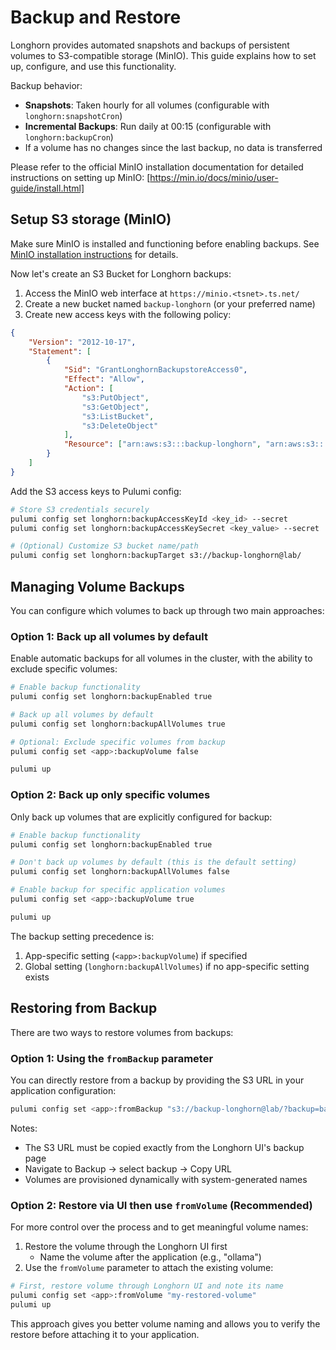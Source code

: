 # Backup and Restore

Longhorn provides automated snapshots and backups of persistent volumes to S3-compatible storage (MinIO). This guide explains how to set up, configure, and use this functionality.

Backup behavior:

-   **Snapshots**: Taken hourly for all volumes (configurable with `longhorn:snapshotCron`)
-   **Incremental Backups**: Run daily at 00:15 (configurable with `longhorn:backupCron`)
-   If a volume has no changes since the last backup, no data is transferred

Please refer to the official MinIO installation documentation for detailed instructions on setting up MinIO: [https://min.io/docs/minio/user-guide/install.html]

## Setup S3 storage (MinIO)

Make sure MinIO is installed and functioning before enabling backups. See [MinIO installation instructions](/components/system/SYSTEM.md#minio-recommended) for details.

Now let's create an S3 Bucket for Longhorn backups:

1. Access the MinIO web interface at `https://minio.<tsnet>.ts.net/`
2. Create a new bucket named `backup-longhorn` (or your preferred name)
3. Create new access keys with the following policy:

```json
{
    "Version": "2012-10-17",
    "Statement": [
        {
            "Sid": "GrantLonghornBackupstoreAccess0",
            "Effect": "Allow",
            "Action": [
                "s3:PutObject",
                "s3:GetObject",
                "s3:ListBucket",
                "s3:DeleteObject"
            ],
            "Resource": ["arn:aws:s3:::backup-longhorn", "arn:aws:s3:::backup-longhorn/*"]
        }
    ]
}
```

Add the S3 access keys to Pulumi config:

```sh
# Store S3 credentials securely
pulumi config set longhorn:backupAccessKeyId <key_id> --secret
pulumi config set longhorn:backupAccessKeySecret <key_value> --secret

# (Optional) Customize S3 bucket name/path
pulumi config set longhorn:backupTarget s3://backup-longhorn@lab/
```

## Managing Volume Backups

You can configure which volumes to back up through two main approaches:

### Option 1: Back up all volumes by default

Enable automatic backups for all volumes in the cluster, with the ability to exclude specific volumes:

```sh
# Enable backup functionality
pulumi config set longhorn:backupEnabled true

# Back up all volumes by default
pulumi config set longhorn:backupAllVolumes true

# Optional: Exclude specific volumes from backup
pulumi config set <app>:backupVolume false

pulumi up
```

### Option 2: Back up only specific volumes

Only back up volumes that are explicitly configured for backup:

```sh
# Enable backup functionality
pulumi config set longhorn:backupEnabled true

# Don't back up volumes by default (this is the default setting)
pulumi config set longhorn:backupAllVolumes false

# Enable backup for specific application volumes
pulumi config set <app>:backupVolume true

pulumi up
```

The backup setting precedence is:

1. App-specific setting (`<app>:backupVolume`) if specified
2. Global setting (`longhorn:backupAllVolumes`) if no app-specific setting exists

## Restoring from Backup

There are two ways to restore volumes from backups:

### Option 1: Using the `fromBackup` parameter

You can directly restore from a backup by providing the S3 URL in your application configuration:

```sh
pulumi config set <app>:fromBackup "s3://backup-longhorn@lab/?backup=backup-12345&volume=my-volume"
```

Notes:

-   The S3 URL must be copied exactly from the Longhorn UI's backup page
-   Navigate to Backup → select backup → Copy URL
-   Volumes are provisioned dynamically with system-generated names

### Option 2: Restore via UI then use `fromVolume` (Recommended)

For more control over the process and to get meaningful volume names:

1. Restore the volume through the Longhorn UI first
    - Name the volume after the application (e.g., "ollama")
2. Use the `fromVolume` parameter to attach the existing volume:

```sh
# First, restore volume through Longhorn UI and note its name
pulumi config set <app>:fromVolume "my-restored-volume"
pulumi up
```

This approach gives you better volume naming and allows you to verify the restore before attaching it to your application.
